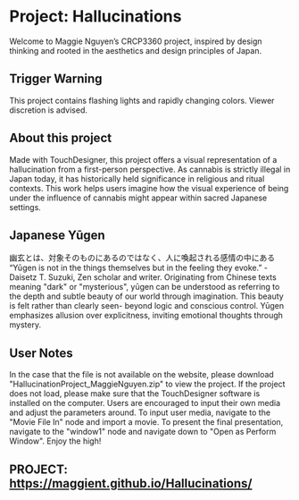# Project: Hallucinations
Welcome to Maggie Nguyen’s CRCP3360 project, inspired by design thinking and rooted in the aesthetics and design principles of Japan.

## Trigger Warning
This project contains flashing lights and rapidly changing colors. Viewer discretion is advised. 

## About this project
Made with TouchDesigner, this project offers a visual representation of a hallucination from a first-person perspective. As cannabis is strictly illegal in Japan today, it has historically held significance in religious and ritual contexts. This work helps users imagine how the visual experience of being under the influence of cannabis might appear within sacred Japanese settings. 

## Japanese Yūgen 
幽玄とは、対象そのものにあるのではなく、人に喚起される感情の中にある
“Yūgen is not in the things themselves but in the feeling they evoke.” 
-Daisetz T. Suzuki, Zen scholar and writer. 
Originating from Chinese texts meaning "dark" or "mysterious", yūgen can be understood as referring to the depth and subtle beauty of our world through imagination. This beauty is felt rather than clearly seen- beyond logic and conscious control. Yūgen emphasizes allusion over explicitness, inviting emotional thoughts through mystery. 

## User Notes
In the case that the file is not available on the website, please download "HallucinationProject_MaggieNguyen.zip" to view the project. If the project does not load, please make sure that the TouchDesigner software is installed on the computer. Users are encouraged to input their own media and adjust the parameters around. To input user media, navigate to the "Movie File In" node and import a movie. To present the final presentation, navigate to the "window1" node and navigate down to "Open as Perform Window". Enjoy the high! 

## PROJECT: https://maggient.github.io/Hallucinations/
